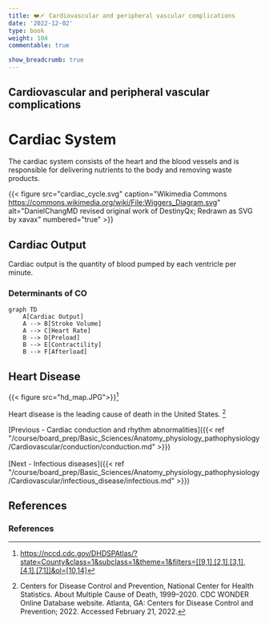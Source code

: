 ```yaml
---
title: ❤️‍🩹 Cardiovascular and peripheral vascular complications
date: '2022-12-02'
type: book
weight: 104
commentable: true

show_breadcrumb: true
---
```



## Cardiovascular and peripheral vascular complications

# Cardiac System

The cardiac system consists of the heart and the blood vessels and is responsible for delivering nutrients to the body and removing waste products.

{{< figure src="cardiac_cycle.svg" caption="Wikimedia Commons https://commons.wikimedia.org/wiki/File:Wiggers_Diagram.svg" alt="DanielChangMD revised original work of DestinyQx; Redrawn as SVG by xavax" numbered="true" >}}

## Cardiac Output

Cardiac output is the quantity of blood pumped by each ventricle per minute.

### Determinants of CO
```mermaid
graph TD
    A[Cardiac Output]
    A --> B[Stroke Volume]
    A --> C[Heart Rate]
    B --> D[Preload]
    B --> E[Contractility]
    B --> F[Afterload]

```

## Heart Disease

{{< figure src="hd_map.JPG">}}[^14]

Heart disease is the leading cause of death in the United States. [^15]





[Previous - Cardiac conduction and rhythm abnormalities]({{< ref "/course/board_prep/Basic_Sciences/Anatomy_physiology_pathophysiology/Cardiovascular/conduction/conduction.md" >}})
<br><br>
[Next - Infectious diseases]({{< ref "/course/board_prep/Basic_Sciences/Anatomy_physiology_pathophysiology/Cardiovascular/infectious_disease/infectious.md" >}})

## References

### References

[^1]: <span style="color:blue">Barash PG, Cullen BF, Stoelting RK, Cahalan MK, Stock MC, Ortega R, Sharar SR, Holt NF, eds. Clinical Anesthesia. 8th edition. Wolters Kluwer; 2017.</span>
[^2]: <span style="color:purple">Chestnut DH, Wong CA, Tsen LC, Ngan Kee WD, Beilin Y, Mhyre JM, Bateman BT, eds. 6th edition. Elsevier; 2020.</span>
[^3]: <span style="color:pink">Coté CJ, Lerman J, Anderson BJ. Coté and Lerman's A Practice of Anesthesia for Infants and Children. 6th edition. Elsevier; 2018.</span>
[^4]: <span style="color:brown">Ehrenwerth J, Eisenkraft J, Berry J, eds. Anesthesia Equipment: Principles and Applications. 3rd edition. Elsevier; 2020.</span>
[^5]: <span style="color:green">Farag E, Mounir-Soliman L, Brown DL. Brown's Atlas of Regional Anesthesia. 6th edition. Elsevier; 2020.</span>
[^6]: <span style="color:red">Flood P, Rathmell JP, Urman RD, eds. Stoelting's Pharmacology & Physiology in Anesthetic Practice. 6th edition. Wolters Kluwer; 2021.</span>
[^7]: <span style="color:yellow">Foster SD, Callahan MF, eds. A Professional Study and Resource Guide for the CRNA. 2nd edition. American Association of Nurse Anesthetists; 2011.</span>
[^8]: <span style="color:orange">Gropper MA, Cohen NH, Eriksson LI, Fleisher LA, Leslie K, Wiener-Kronish JP, eds. Miller's Anesthesia (Vols. 1-2). 9th edition. Elsevier; 2019.</span>
[^9]: <span style="color:indigo">Rosenblatt WH, Popescu WM. Master Techniques in Upper and Lower Airway Management. Wolters Kluwer (LWW); 2015.</span>
[^10]: <span style="color:teal">Hall JE, Hall ME. Guyton and Hall Textbook of Medical Physiology. 14th edition. Elsevier; 2020.</span>
[^11]: <span style="color:maroon">Hines RL, Jones SB, eds. Stoelting's Anesthesia and Co-existing Disease. 8th edition. Elsevier; 2021.</span>
[^12]: <span style="color:aquamarine">Jaffe RA, Schmiesing CA, Golianu B. Anesthesiologist's Manual of Surgical Procedures. 6th ed. Wolters Kluwer; 2020.</span>
[^13]: <span style="color:darkgreen">Nagelhout JJ, Elisha S, Heiner JS, eds. Nurse Anesthesia. 7th edition. Elsevier; 2020.</span>
[^14]: https://nccd.cdc.gov/DHDSPAtlas/?state=County&class=1&subclass=1&theme=1&filters=[[9,1],[2,1],[3,1],[4,1],[7,1]]&ol=[10,14]
[^15]: Centers for Disease Control and Prevention, National Center for Health Statistics. About Multiple Cause of Death, 1999–2020. CDC WONDER Online Database website. Atlanta, GA: Centers for Disease Control and Prevention; 2022. Accessed February 21, 2022.